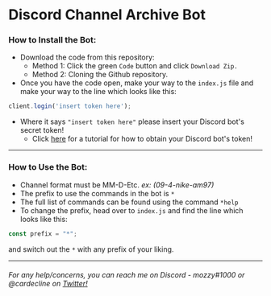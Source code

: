 #  Discord Channel Archive Bot

###  How to Install the Bot: 

* Download the code from this repository: 
  * Method 1: Click the green `Code` button and click `Download Zip.`  
  * Method 2: Cloning the Github repository. 
 * Once you have the code open, make your way to the `index.js` file and make your way to the line which looks like this:
```javascript
client.login('insert token here');
```
* Where it says `"insert token here"` please insert your Discord bot's secret token!
	* Click [here](https://www.youtube.com/watch?v=KSED38KqCeM) for a tutorial for how to obtain your Discord bot's token!
--- 

### How to Use the Bot: 

* Channel format must be MM-D-Etc. *ex: (09-4-nike-am97)*
* The prefix to use the commands in the bot is `*`
* The full list of commands can be found using the command `*help`
* To change the prefix, head over to `index.js` and find the line which looks like this:  
```javascript
const prefix = "*";
``` 
and switch out the `*` with any prefix of your liking. 

---

###### For any help/concerns, you can reach me on Discord - *mozzy#1000* or @cardecline on [Twitter!](https://twitter.com/cardecline)

